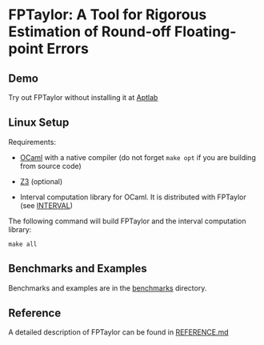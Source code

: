 FPTaylor: A Tool for Rigorous Estimation of Round-off Floating-point Errors
===========================================================================

Demo
----

Try out FPTaylor without installing it at
[Aptlab](https://www.aptlab.net/p/FPTaylor/FPTaylorVM)

Linux Setup
-----------

Requirements:

- [OCaml](http://ocaml.org/) with a native compiler (do
not forget `make opt` if you are building from source code)

- [Z3](https://github.com/Z3Prover/z3) (optional)

- Interval computation library for OCaml. It is distributed with FPTaylor 
  (see [INTERVAL](INTERVAL))

The following command will build FPTaylor and the interval computation library:

    make all

Benchmarks and Examples
-----------------------

Benchmarks and examples are in the [benchmarks](benchmarks) directory.

Reference
---------

A detailed description of FPTaylor can be found in
[REFERENCE.md](REFERENCE.md)
